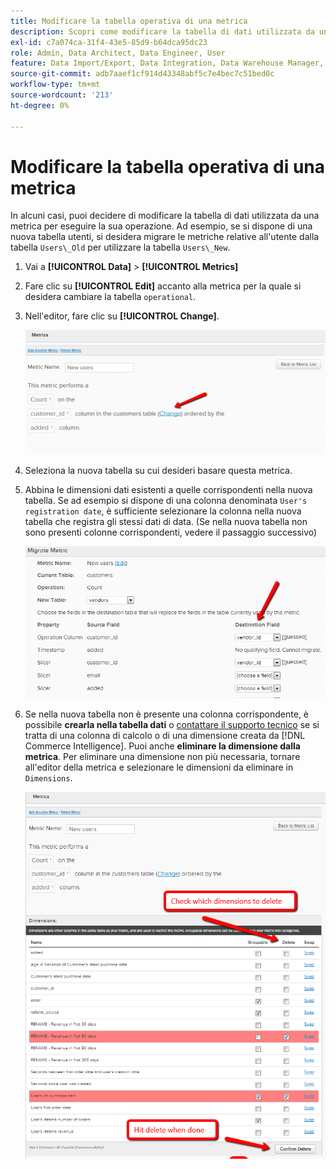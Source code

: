 ```yaml
---
title: Modificare la tabella operativa di una metrica
description: Scopri come modificare la tabella di dati utilizzata da una metrica per eseguire la sua operazione.
exl-id: c7a074ca-31f4-43e5-85d9-b64dca95dc23
role: Admin, Data Architect, Data Engineer, User
feature: Data Import/Export, Data Integration, Data Warehouse Manager, Commerce Tables
source-git-commit: adb7aaef1cf914d43348abf5c7e4bec7c51bed0c
workflow-type: tm+mt
source-wordcount: '213'
ht-degree: 0%

---
```


# Modificare la tabella operativa di una metrica

In alcuni casi, puoi decidere di modificare la tabella di dati utilizzata da una metrica per eseguire la sua operazione. Ad esempio, se si dispone di una nuova tabella utenti, si desidera migrare le metriche relative all&#39;utente dalla tabella `Users\_Old` per utilizzare la tabella `Users\_New`.

1. Vai a **[!UICONTROL Data]** > **[!UICONTROL Metrics]**
1. Fare clic su **[!UICONTROL Edit]** accanto alla metrica per la quale si desidera cambiare la tabella `operational`.
1. Nell&#39;editor, fare clic su **[!UICONTROL Change]**.

   ![](../../assets/change-metrics-1.png)
1. Seleziona la nuova tabella su cui desideri basare questa metrica.
1. Abbina le dimensioni dati esistenti a quelle corrispondenti nella nuova tabella. Se ad esempio si dispone di una colonna denominata `User's registration date`, è sufficiente selezionare la colonna nella nuova tabella che registra gli stessi dati di data. (Se nella nuova tabella non sono presenti colonne corrispondenti, vedere il passaggio successivo)

   ![](../../assets/change-metrics-2.png)

1. Se nella nuova tabella non è presente una colonna corrispondente, è possibile **crearla nella tabella dati** o [contattare il supporto tecnico](https://experienceleague.adobe.com/docs/commerce-knowledge-base/kb/troubleshooting/miscellaneous/mbi-service-policies.html?lang=it) se si tratta di una colonna di calcolo o di una dimensione creata da [!DNL Commerce Intelligence]. Puoi anche **eliminare la dimensione dalla metrica**. Per eliminare una dimensione non più necessaria, tornare all&#39;editor della metrica e selezionare le dimensioni da eliminare in `Dimensions`.

   ![](../../assets/change-metrics-3.png)
